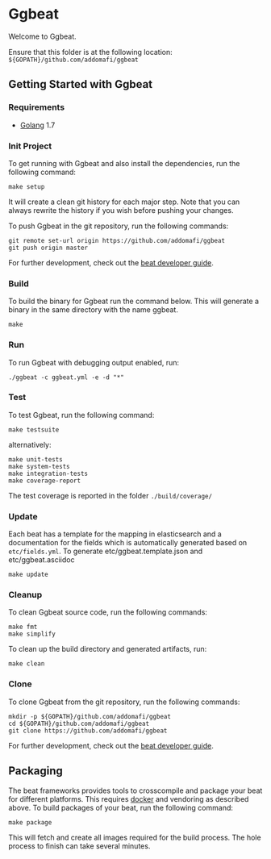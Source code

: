 # Ggbeat

Welcome to Ggbeat.

Ensure that this folder is at the following location:
`${GOPATH}/github.com/addomafi/ggbeat`

## Getting Started with Ggbeat

### Requirements

* [Golang](https://golang.org/dl/) 1.7

### Init Project
To get running with Ggbeat and also install the
dependencies, run the following command:

```
make setup
```

It will create a clean git history for each major step. Note that you can always rewrite the history if you wish before pushing your changes.

To push Ggbeat in the git repository, run the following commands:

```
git remote set-url origin https://github.com/addomafi/ggbeat
git push origin master
```

For further development, check out the [beat developer guide](https://www.elastic.co/guide/en/beats/libbeat/current/new-beat.html).

### Build

To build the binary for Ggbeat run the command below. This will generate a binary
in the same directory with the name ggbeat.

```
make
```


### Run

To run Ggbeat with debugging output enabled, run:

```
./ggbeat -c ggbeat.yml -e -d "*"
```


### Test

To test Ggbeat, run the following command:

```
make testsuite
```

alternatively:
```
make unit-tests
make system-tests
make integration-tests
make coverage-report
```

The test coverage is reported in the folder `./build/coverage/`

### Update

Each beat has a template for the mapping in elasticsearch and a documentation for the fields
which is automatically generated based on `etc/fields.yml`.
To generate etc/ggbeat.template.json and etc/ggbeat.asciidoc

```
make update
```


### Cleanup

To clean  Ggbeat source code, run the following commands:

```
make fmt
make simplify
```

To clean up the build directory and generated artifacts, run:

```
make clean
```


### Clone

To clone Ggbeat from the git repository, run the following commands:

```
mkdir -p ${GOPATH}/github.com/addomafi/ggbeat
cd ${GOPATH}/github.com/addomafi/ggbeat
git clone https://github.com/addomafi/ggbeat
```


For further development, check out the [beat developer guide](https://www.elastic.co/guide/en/beats/libbeat/current/new-beat.html).


## Packaging

The beat frameworks provides tools to crosscompile and package your beat for different platforms. This requires [docker](https://www.docker.com/) and vendoring as described above. To build packages of your beat, run the following command:

```
make package
```

This will fetch and create all images required for the build process. The hole process to finish can take several minutes.
